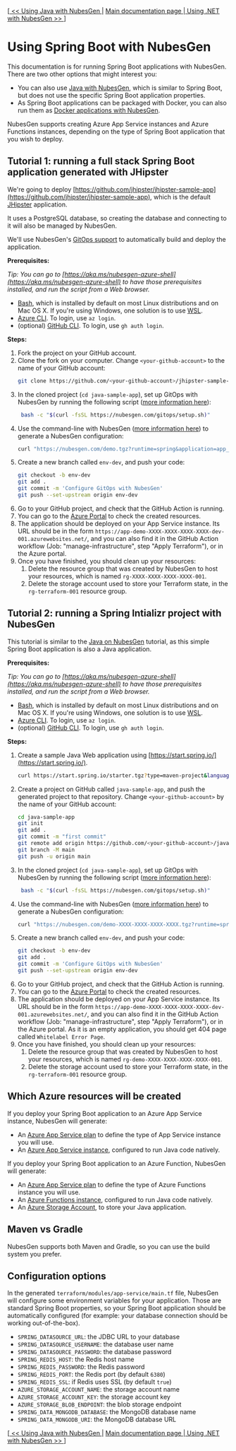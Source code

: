 [[ << Using Java with NubesGen ](java.md) | [ Main documentation page ](../README.md) |[ Using .NET with NubesGen >> ](dot-net.md)]

# Using Spring Boot with NubesGen

This documentation is for running Spring Boot applications with NubesGen. There are two other options that might interest you:

- You can also use [Java with NubesGen](java.md), which is similar to Spring Boot, but does not use the specific Spring Boot application properties.
- As Spring Boot applications can be packaged with Docker, you can also run them as [Docker applications with NubesGen](docker.md).

NubesGen supports creating Azure App Service instances and Azure Functions instances, depending on the type of Spring Boot application that you wish to deploy.

## Tutorial 1: running a full stack Spring Boot application generated with JHipster

We're going to deploy [https://github.com/jhipster/jhipster-sample-app](https://github.com/jhipster/jhipster-sample-app), which is the default [JHipster](https://www.jhipster.tech/) application.

It uses a PostgreSQL database, so creating the database and connecting to it will also be managed by NubesGen.

We'll use NubesGen's [GitOps support](../gitops-overview.md) to automatically build and deploy the application.

__Prerequisites:__

_Tip: You can go to [https://aka.ms/nubesgen-azure-shell](https://aka.ms/nubesgen-azure-shell) to have those prerequisites installed, and run the script from a Web browser._
- [Bash](https://fr.wikipedia.org/wiki/Bourne-Again_shell), which is installed by default on most Linux distributions and on Mac OS X. If you're using Windows, one solution is to use [WSL](https://aka.ms/nubesgen-install-wsl).
- [Azure CLI](https://aka.ms/nubesgen-install-az-cli). To login, use `az login`.
- (optional) [GitHub CLI](https://cli.github.com/). To login, use `gh auth login`.

__Steps:__
1. Fork the project on your GitHub account.
2. Clone the fork on your computer. Change `<your-github-account>` to the name of your GitHub account:
   ```bash
   git clone https://github.com/<your-github-account>/jhipster-sample-app.git
   ``` 
3. In the cloned project (`cd java-sample-app`), set up GitOps with NubesGen by running the following script ([more information here](../gitops-quick-start.md)):
   ```bash
    bash -c "$(curl -fsSL https://nubesgen.com/gitops/setup.sh)"
    ```
4. Use the command-line with NubesGen ([more information here](../command-line.md)) to generate a NubesGen configuration:
   ```bash
   curl "https://nubesgen.com/demo.tgz?runtime=spring&application=app_service.standard&database=postgresql&gitops=true" | tar -xzvf -
   ```
5. Create a new branch called `env-dev`, and push your code:
   ```bash
   git checkout -b env-dev
   git add .
   git commit -m 'Configure GitOps with NubesGen'
   git push --set-upstream origin env-dev
   ```
6. Go to your GitHub project, and check that the GitHub Action is running.
7. You can go to the [Azure Portal](https://aka.ms/nubesgen-portal) to check the created resources.
8. The application should be deployed on your App Service instance. Its URL should be in the form `https://app-demo-XXXX-XXXX-XXXX-XXXX-dev-001.azurewebsites.net/`, and you can also find it in the GitHub Action workflow (Job: "manage-infrastructure", step "Apply Terraform"), or in the Azure portal.
9. Once you have finished, you should clean up your resources:
   1. Delete the resource group that was created by NubesGen to host your resources, which is named `rg-XXXX-XXXX-XXXX-XXXX-001`.
   2. Delete the storage account used to store your Terraform state, in the `rg-terraform-001` resource group.

## Tutorial 2: running a Spring Intializr project with NubesGen

This tutorial is similar to the [Java on NubesGen](java.md) tutorial, as this simple Spring Boot application is also a Java application.

__Prerequisites:__

_Tip: You can go to [https://aka.ms/nubesgen-azure-shell](https://aka.ms/nubesgen-azure-shell) to have those prerequisites installed, and run the script from a Web browser._
- [Bash](https://fr.wikipedia.org/wiki/Bourne-Again_shell), which is installed by default on most Linux distributions and on Mac OS X. If you're using Windows, one solution is to use [WSL](https://aka.ms/nubesgen-install-wsl).
- [Azure CLI](https://aka.ms/nubesgen-install-az-cli). To login, use `az login`.
- (optional) [GitHub CLI](https://cli.github.com/). To login, use `gh auth login`.

__Steps:__
1. Create a sample Java Web application using [https://start.spring.io/](https://start.spring.io/).
   ```bash
   curl https://start.spring.io/starter.tgz?type=maven-project&language=java&bootVersion=2.4.4.RELEASE&baseDir=java-sample-app&groupId=com.example&artifactId=java-sample-app&name=java-sample-app&description=Demo%20project%20for%20Spring%20Boot&packageName=com.example.java-sample-app&packaging=jar&javaVersion=11&dependencies=web | tar -xzvf -
   ```
2. Create a project on GitHub called `java-sample-app`, and push the generated project to that repository. Change `<your-github-account>` by the name of your GitHub account:
   ```bash
   cd java-sample-app
   git init
   git add .
   git commit -m "first commit"
   git remote add origin https://github.com/<your-github-account>/java-sample-app.git
   git branch -M main
   git push -u origin main
   ```
3. In the cloned project (`cd java-sample-app`), set up GitOps with NubesGen by running the following script ([more information here](../gitops-quick-start.md)):
   ```bash
    bash -c "$(curl -fsSL https://nubesgen.com/gitops/setup.sh)"
    ```
4. Use the command-line with NubesGen ([more information here](../command-line.md)) to generate a NubesGen configuration:
   ```bash
   curl "https://nubesgen.com/demo-XXXX-XXXX-XXXX-XXXX.tgz?runtime=spring&application=app_service.standard&gitops=true" | tar -xzvf -
   ```
5. Create a new branch called `env-dev`, and push your code:
   ```bash
   git checkout -b env-dev
   git add .
   git commit -m 'Configure GitOps with NubesGen'
   git push --set-upstream origin env-dev
   ```
6. Go to your GitHub project, and check that the GitHub Action is running.
7. You can go to the [Azure Portal](https://aka.ms/nubesgen-portal) to check the created resources.
8. The application should be deployed on your App Service instance. Its URL should be in the form `https://app-demo-XXXX-XXXX-XXXX-XXXX-dev-001.azurewebsites.net/`, and you can also find it in the GitHub Action workflow (Job: "manage-infrastructure", step "Apply Terraform"), or in the Azure portal.
As it is an empty application, you should get 404 page called `Whitelabel Error Page`.
9. Once you have finished, you should clean up your resources:
   1. Delete the resource group that was created by NubesGen to host your resources, which is named `rg-demo-XXXX-XXXX-XXXX-XXXX-001`.
   2. Delete the storage account used to store your Terraform state, in the `rg-terraform-001` resource group.

## Which Azure resources will be created

If you deploy your Spring Boot application to an Azure App Service instance, NubesGen will generate:

- An [Azure App Service plan](https://aka.ms/nubesgen-app-service-plans) to define the type of App Service instance you will use.
- An [Azure App Service instance](https://aka.ms/nubesgen-app-service), configured to run Java code natively.

If you deploy your Spring Boot application to an Azure Function, NubesGen will generate:

- An [Azure App Service plan](https://aka.ms/nubesgen-app-service-plans) to define the type of Azure Functions instance you will use.
- An [Azure Functions instance](https://aka.ms/nubesgen-functions), configured to run Java code natively.
- An [Azure Storage Account](https://aka.ms/nubesgen-storage), to store your Java application.

## Maven vs Gradle

NubesGen supports both Maven and Gradle, so you can use the build system you prefer.

## Configuration options

In the generated `terraform/modules/app-service/main.tf` file, NubesGen will configure some environment variables
for your application. Those are standard Spring Boot
properties, so your Spring Boot application should be automatically configured 
(for example: your database connection should be working out-of-the-box).

- `SPRING_DATASOURCE_URL`: the JDBC URL to your database
- `SPRING_DATASOURCE_USERNAME`: the database user name
- `SPRING_DATASOURCE_PASSWORD`: the database password
- `SPRING_REDIS_HOST`: the Redis host name
- `SPRING_REDIS_PASSWORD`: the Redis password
- `SPRING_REDIS_PORT`: the Redis port (by default `6380`)
- `SPRING_REDIS_SSL`: if Redis uses SSL (by default `true`)
- `AZURE_STORAGE_ACCOUNT_NAME`: the storage account name
- `AZURE_STORAGE_ACCOUNT_KEY`: the storage account key
- `AZURE_STORAGE_BLOB_ENDPOINT`: the blob storage endpoint
- `SPRING_DATA_MONGODB_DATABASE`: the MongoDB database name
- `SPRING_DATA_MONGODB_URI`: the MongoDB database URL

[[ << Using Java with NubesGen ](java.md) | [ Main documentation page ](../README.md) |[ Using .NET with NubesGen >> ](dot-net.md)]
